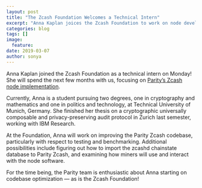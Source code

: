 ```yaml
---
layout: post
title: "The Zcash Foundation Welcomes a Technical Intern"
excerpt: "Anna Kaplan joices the Zcash Foundation to work on node development."
categories: blog
tags: []
image:
  feature: 
date: 2019-03-07
author: sonya
---
```


Anna Kaplan joined the Zcash Foundation as a technical intern on Monday! She will spend the next few months with us, focusing on [Parity’s Zcash node implementation](https://www.zfnd.org/blog/parity-partnership/).

Currently, Anna is a student pursuing two degrees, one in cryptography and mathematics and one in politics and technology, at Technical University of Munich, Germany. She finished her thesis on a cryptographic universally composable and privacy-preserving audit protocol in Zurich last semester, working with IBM Research.

At the Foundation, Anna will work on improving the Parity Zcash codebase, particularly with respect to testing and benchmarking. Additional possibilities include figuring out how to import the zcashd chainstate database to Parity Zcash, and examining how miners will use and interact with the node software.

For the time being, the Parity team is enthusiastic about Anna starting on codebase optimization — as is the Zcash Foundation!

